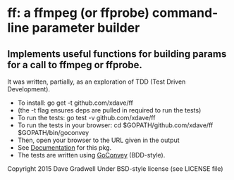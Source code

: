 ff: a ffmpeg (or ffprobe) command-line parameter builder
========================================================

Implements useful functions for building params for a call to ffmpeg or ffprobe.
--------------------------------------------------------------------------------

It was written, partially, as an exploration of TDD (Test Driven Development).

* To install:
    go get -t github.com/xdave/ff
* (the -t flag ensures deps are pulled in required to run the tests)
* To run the tests:
    go test -v github.com/xdave/ff
* To run the tests in your browser:
    cd $GOPATH/github.com/xdave/ff
    $GOPATH/bin/goconvey
* Then, open your browser to the URL given in the output
* See [Documentation](http://godoc.org/github.com/xdave/ff) for this pkg.
* The tests are written using [GoConvey](http://goconvey.co/) (BDD-style).


Copyright 2015 Dave Gradwell
Under BSD-style license (see LICENSE file)

